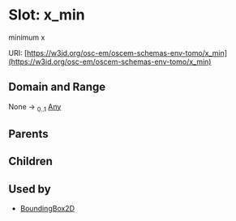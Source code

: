 
# Slot: x_min

minimum x

URI: [https://w3id.org/osc-em/oscem-schemas-env-tomo/x_min](https://w3id.org/osc-em/oscem-schemas-env-tomo/x_min)


## Domain and Range

None &#8594;  <sub>0..1</sub> [Any](Any.md)

## Parents


## Children


## Used by

 * [BoundingBox2D](BoundingBox2D.md)
